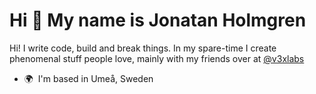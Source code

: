Hi 👋 My name is Jonatan Holmgren
=================================

Hi! I write code, build and break things. In my spare-time I create phenomenal stuff people love, mainly with my friends over at [@v3xlabs](https://github.com/v3xlabs)

*   🌍  I'm based in Umeå, Sweden
